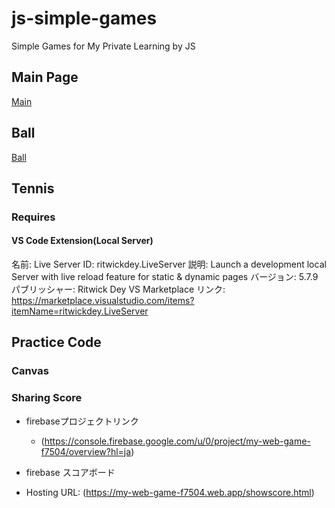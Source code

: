 # js-simple-games

Simple Games for My Private Learning by JS

## Main Page

[Main](https://marzg510.github.io/js-simple-games/)

## Ball

[Ball](https://marzg510.github.io/js-simple-games/ball/m510-ball.html")

## Tennis

### Requires

#### VS Code Extension(Local Server)

名前: Live Server
ID: ritwickdey.LiveServer
説明: Launch a development local Server with live reload feature for static & dynamic pages
バージョン: 5.7.9
パブリッシャー: Ritwick Dey
VS Marketplace リンク: https://marketplace.visualstudio.com/items?itemName=ritwickdey.LiveServer

## Practice Code

### Canvas

### Sharing Score

- firebaseプロジェクトリンク
  - (https://console.firebase.google.com/u/0/project/my-web-game-f7504/overview?hl=ja)

- firebase スコアボード
 - Hosting URL: (https://my-web-game-f7504.web.app/showscore.html)